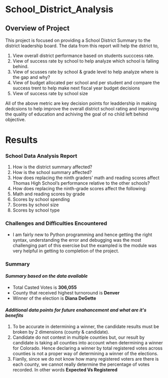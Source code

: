# School_District_Analysis
## Overview of Project
This project is focused on providing a School District Summary to the district leadership board. The data from this report will help the dstrict to,

1. View overall district performance based on students succcess rate. 
2. View of success rate by school to help analyze which school is falling behind.
3. View of scusses rate by school & grade level to help analyze where is the gap and why? 
4. View of budget allocated per school and per student and compare the success trent to help make next fiscal year budget decisions
5. View of success rate by school size 

All of the above metric are key decision points for leaddership in making dedcsions to help improve the overall district school rating and improving the quality of education and achiving the goal of no child left behind objective.
  


# Results
### School Data Analysis Report
1.  How is the district summary affected?
2.  How is the school summary affected?
3.  How does replacing the ninth graders’ math and reading scores affect Thomas High School’s performance relative to the other schools?
4.  How does replacing the ninth-grade scores affect the following:
5.  Math and reading scores by grade
6.  Scores by school spending
7.  Scores by school size
8.  Scores by school type
                                                                                                                                                                      
### Challenges and Difficulties Encountered
* I am fairly new to Python programming and hence getting the right syntax, understanding the error and debugging was the most challenging part of this exercise but the exampled is the module was very helpful in getting to completion of the project. 

### Summary
#### *Summary based on the data available*
* Total Casted Votes is **306,055**
* County that received highest turnoround is **Denver**
* Winner of the election is **Diana DeGette**

#### *Additional data points for future enahancement and what are it's benefits*
1. To be accurate in determining a winner, the candidate results must be broken by 2 dimensions (county & candidate).
2. Candidate do not contest in multiple counties but, our result by candidate is taking all counties into account when determining a winner for Colorado. Hence declaring a winner by total registered votes across counties is not a proper way of determining a winner of the elections. 
3. Fianlly, since we do not know how many registered voters are there is each county, we cannot really determine the percentage of votes recorded. In other words **Expected Vs Registered**

